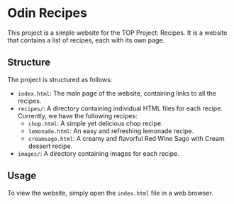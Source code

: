 # Odin Recipes

This project is a simple website for the TOP Project: Recipes. It is a website that contains a list of recipes, each with its own page.

## Structure

The project is structured as follows:

- `index.html`: The main page of the website, containing links to all the recipes.
- `recipes/`: A directory containing individual HTML files for each recipe. Currently, we have the following recipes:
  - `chop.html`: A simple yet delicious chop recipe.
  - `lemonade.html`: An easy and refreshing lemonade recipe.
  - `creamsago.html`: A creamy and flavorful Red Wine Sago with Cream dessert recipe.
- `images/`: A directory containing images for each recipe.

## Usage

To view the website, simply open the `index.html` file in a web browser.